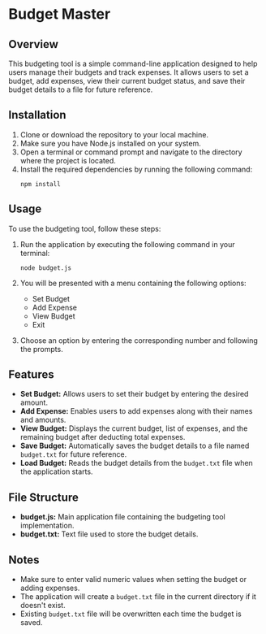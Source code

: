 # Budget Master 

## Overview
This budgeting tool is a simple command-line application designed to help users manage their budgets and track expenses. It allows users to set a budget, add expenses, view their current budget status, and save their budget details to a file for future reference.

## Installation
1. Clone or download the repository to your local machine.
2. Make sure you have Node.js installed on your system.
3. Open a terminal or command prompt and navigate to the directory where the project is located.
4. Install the required dependencies by running the following command:
   ```
   npm install
   ```

## Usage
To use the budgeting tool, follow these steps:

1. Run the application by executing the following command in your terminal:
   ```
   node budget.js
   ```

2. You will be presented with a menu containing the following options:
   - Set Budget
   - Add Expense
   - View Budget
   - Exit

3. Choose an option by entering the corresponding number and following the prompts.

## Features
- **Set Budget:** Allows users to set their budget by entering the desired amount.
- **Add Expense:** Enables users to add expenses along with their names and amounts.
- **View Budget:** Displays the current budget, list of expenses, and the remaining budget after deducting total expenses.
- **Save Budget:** Automatically saves the budget details to a file named `budget.txt` for future reference.
- **Load Budget:** Reads the budget details from the `budget.txt` file when the application starts.

## File Structure
- **budget.js:** Main application file containing the budgeting tool implementation.
- **budget.txt:** Text file used to store the budget details.

## Notes
- Make sure to enter valid numeric values when setting the budget or adding expenses.
- The application will create a `budget.txt` file in the current directory if it doesn't exist.
- Existing `budget.txt` file will be overwritten each time the budget is saved.
